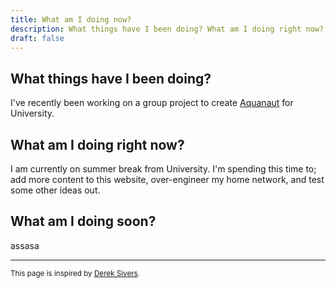 ```yaml
---
title: What am I doing now?
description: What things have I been doing? What am I doing right now? What am I doing soon?
draft: false
---
```


## What things have I been doing?

I've recently been working on a group project to create [Aquanaut](/portfolio/aquanaut) for University. 


## What am I doing right now?

I am currently on summer break from University. I'm spending this time to; add more content to this website, over-engineer my home network, and test some other ideas out.


## What am I doing soon?

assasa


---

<sub>This page is inspired by [Derek Sivers](https://sive.rs/nowff).</sub>